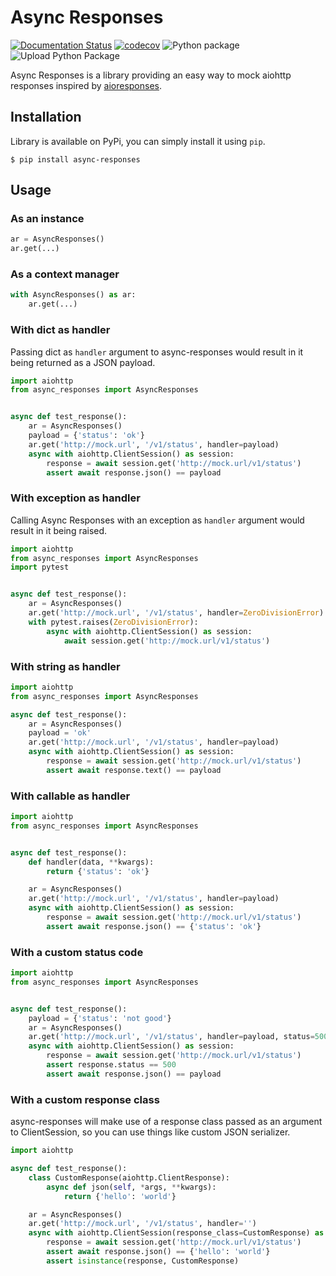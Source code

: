 # Async Responses

[![Documentation Status](https://readthedocs.org/projects/async-responses/badge/?version=latest)](http://async-responses.readthedocs.io/en/latest/?badge=latest) [![codecov](https://codecov.io/gh/ulamlabs/async-responses/branch/master/graph/badge.svg)](https://codecov.io/gh/ulamlabs/async-responses) ![Python package](https://github.com/ulamlabs/async-responses/workflows/Python%20package/badge.svg) ![Upload Python Package](https://github.com/ulamlabs/async-responses/workflows/Upload%20Python%20Package/badge.svg)

Async Responses is a library providing an easy way to mock aiohttp responses inspired by [aioresponses](https://github.com/pnuckowski/aioresponses).

## Installation

Library is available on PyPi, you can simply install it using `pip`.

```shell
$ pip install async-responses
```

## Usage
### As an instance
```python
ar = AsyncResponses()
ar.get(...)
```

### As a context manager
```python
with AsyncResponses() as ar:
    ar.get(...)
```

### With dict as handler
Passing dict as `handler` argument to async-responses would result in it being
returned as a JSON payload.

```python
import aiohttp
from async_responses import AsyncResponses


async def test_response():
    ar = AsyncResponses()
    payload = {'status': 'ok'}
    ar.get('http://mock.url', '/v1/status', handler=payload)
    async with aiohttp.ClientSession() as session:
        response = await session.get('http://mock.url/v1/status')
        assert await response.json() == payload
```

### With exception as handler
Calling Async Responses with an exception as `handler` argument would result in
it being raised.

```python
import aiohttp
from async_responses import AsyncResponses
import pytest


async def test_response():
    ar = AsyncResponses()
    ar.get('http://mock.url', '/v1/status', handler=ZeroDivisionError)
    with pytest.raises(ZeroDivisionError):
        async with aiohttp.ClientSession() as session:
            await session.get('http://mock.url/v1/status')
```

### With string as handler
```python
import aiohttp
from async_responses import AsyncResponses

async def test_response():
    ar = AsyncResponses()
    payload = 'ok'
    ar.get('http://mock.url', '/v1/status', handler=payload)
    async with aiohttp.ClientSession() as session:
        response = await session.get('http://mock.url/v1/status')
        assert await response.text() == payload
```

### With callable as handler
```python
import aiohttp
from async_responses import AsyncResponses


async def test_response():
    def handler(data, **kwargs):
        return {'status': 'ok'}

    ar = AsyncResponses()
    ar.get('http://mock.url', '/v1/status', handler=payload)
    async with aiohttp.ClientSession() as session:
        response = await session.get('http://mock.url/v1/status')
        assert await response.json() == {'status': 'ok'}
```

### With a custom status code
```python
import aiohttp
from async_responses import AsyncResponses


async def test_response():
    payload = {'status': 'not good'}
    ar = AsyncResponses()
    ar.get('http://mock.url', '/v1/status', handler=payload, status=500)
    async with aiohttp.ClientSession() as session:
        response = await session.get('http://mock.url/v1/status')
        assert response.status == 500
        assert await response.json() == payload
```

### With a custom response class
async-responses will make use of a response class passed as an argument to 
ClientSession, so you can use things like custom JSON serializer.

```python
import aiohttp

async def test_response():
    class CustomResponse(aiohttp.ClientResponse):
        async def json(self, *args, **kwargs):
            return {'hello': 'world'}

    ar = AsyncResponses()
    ar.get('http://mock.url', '/v1/status', handler='')
    async with aiohttp.ClientSession(response_class=CustomResponse) as session:
        response = await session.get('http://mock.url/v1/status')
        assert await response.json() == {'hello': 'world'}
        assert isinstance(response, CustomResponse)
```
